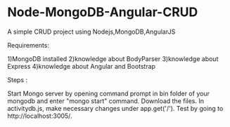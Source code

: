 # Node-MongoDB-Angular-CRUD
A simple CRUD project using Nodejs,MongoDB,AngularJS 

Requirements:

1)MongoDB installed 
2)knowledge about BodyParser
3)knowledge about Express
4)knowledge about Angular and Bootstrap

Steps :

Start Mongo server by opening command prompt in bin folder of your mongodb and enter "mongo start" command.
Download the files.
In activitydb.js, make necessary changes under app.get('/').
Test by going to http://localhost:3005/.

